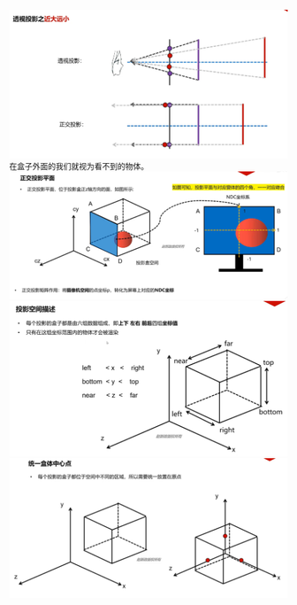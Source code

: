 ![输入图片说明](/imgs/2024-11-02/SKjmPkNGHvDO3avf.png)
在盒子外面的我们就视为看不到的物体。
![输入图片说明](/imgs/2024-11-02/TLJtOSGJDG9bW5Yu.png)![输入图片说明](/imgs/2024-11-02/3ZBjs4E8VkrQAUD3.png)
![输入图片说明](/imgs/2024-11-02/XN3OChcHxH1lwEJf.png)
<!--stackedit_data:
eyJoaXN0b3J5IjpbMTM0MDAxMjI1NiwxMjY5OTgwMzkxXX0=
-->